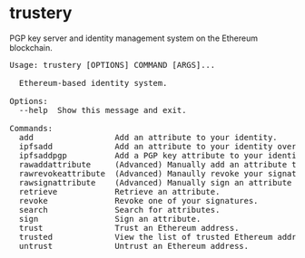 # trustery
PGP key server and identity management system on the Ethereum blockchain.

<pre>Usage: trustery [OPTIONS] COMMAND [ARGS]...

  Ethereum-based identity system.

Options:
  --help  Show this message and exit.

Commands:
  add                 Add an attribute to your identity.
  ipfsadd             Add an attribute to your identity over IPFS.
  ipfsaddpgp          Add a PGP key attribute to your identity over...
  rawaddattribute     (Advanced) Manually add an attribute to your...
  rawrevokeattribute  (Advanced) Manaully revoke your signature of...
  rawsignattribute    (Advanced) Manually sign an attribute about...
  retrieve            Retrieve an attribute.
  revoke              Revoke one of your signatures.
  search              Search for attributes.
  sign                Sign an attribute.
  trust               Trust an Ethereum address.
  trusted             View the list of trusted Ethereum addresses.
  untrust             Untrust an Ethereum address.
</pre>
